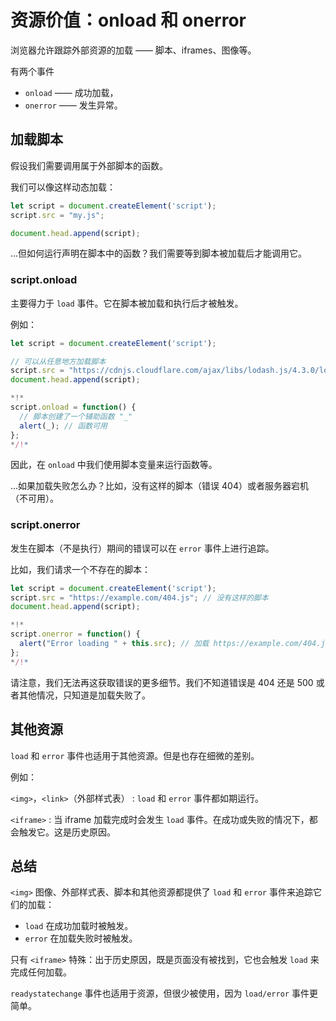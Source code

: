 # 资源价值：onload 和 onerror

浏览器允许跟踪外部资源的加载 —— 脚本、iframes、图像等。

有两个事件

- `onload` —— 成功加载，
- `onerror` —— 发生异常。

## 加载脚本

假设我们需要调用属于外部脚本的函数。

我们可以像这样动态加载：

```js
let script = document.createElement('script');
script.src = "my.js";

document.head.append(script);
```

...但如何运行声明在脚本中的函数？我们需要等到脚本被加载后才能调用它。

### script.onload

主要得力于 `load` 事件。它在脚本被加载和执行后才被触发。

例如：

```js run untrusted
let script = document.createElement('script');

// 可以从任意地方加载脚本
script.src = "https://cdnjs.cloudflare.com/ajax/libs/lodash.js/4.3.0/lodash.js"
document.head.append(script);

*!*
script.onload = function() {
  // 脚本创建了一个辅助函数 "_"
  alert(_); // 函数可用
};
*/!*
```

因此，在 `onload` 中我们使用脚本变量来运行函数等。

...如果加载失败怎么办？比如，没有这样的脚本（错误 404）或者服务器宕机（不可用）。

### script.onerror

发生在脚本（不是执行）期间的错误可以在 `error` 事件上进行追踪。

比如，我们请求一个不存在的脚本：

```js run
let script = document.createElement('script');
script.src = "https://example.com/404.js"; // 没有这样的脚本
document.head.append(script);

*!*
script.onerror = function() {
  alert("Error loading " + this.src); // 加载 https://example.com/404.js 发生错误
};
*/!*
```

请注意，我们无法再这获取错误的更多细节。我们不知道错误是 404 还是 500 或者其他情况，只知道是加载失败了。

## 其他资源

`load` 和 `error` 事件也适用于其他资源。但是也存在细微的差别。

例如：

`<img>`，`<link>`（外部样式表）
: `load` 和 `error` 事件都如期运行。

`<iframe>`
: 当 iframe 加载完成时会发生 `load` 事件。在成功或失败的情况下，都会触发它。这是历史原因。

## 总结

`<img>` 图像、外部样式表、脚本和其他资源都提供了 `load` 和 `error` 事件来追踪它们的加载：

- `load` 在成功加载时被触发。
- `error` 在加载失败时被触发。

只有 `<iframe>` 特殊：出于历史原因，既是页面没有被找到，它也会触发 `load` 来完成任何加载。

`readystatechange` 事件也适用于资源，但很少被使用，因为 `load/error` 事件更简单。
